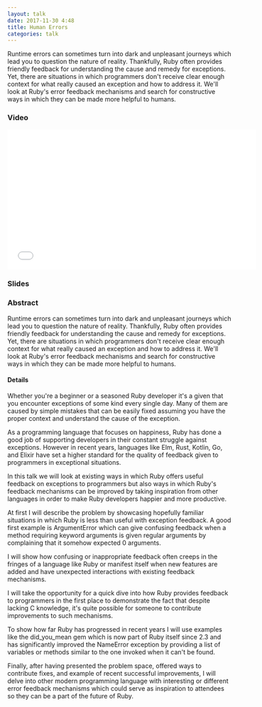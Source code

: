 ```yaml
---
layout: talk
date: 2017-11-30 4:48
title: Human Errors
categories: talk
---
```

Runtime errors can sometimes turn into dark and unpleasant journeys which lead you to question the nature of reality. Thankfully, Ruby often provides friendly feedback for understanding the cause and remedy for exceptions. Yet, there are situations in which programmers don't receive clear enough context for what really caused an exception and how to address it. We'll look at Ruby's error feedback mechanisms and search for constructive ways in which they can be made more helpful to humans.

### Video

<iframe width="560" height="315" src="//www.youtube.com/embed/eASsqQsaNOA" frameborder="0" allowfullscreen></iframe>

### Slides

<script async class="speakerdeck-embed" data-id="92b55fe4a2b440ce851035848e749c71" data-ratio="1.77777777777778" src="//speakerdeck.com/assets/embed.js"></script>

### Abstract

Runtime errors can sometimes turn into dark and unpleasant journeys which lead you to question the nature of reality. Thankfully, Ruby often provides friendly feedback for understanding the cause and remedy for exceptions. Yet, there are situations in which programmers don't receive clear enough context for what really caused an exception and how to address it. We'll look at Ruby's error feedback mechanisms and search for constructive ways in which they can be made more helpful to humans.

#### Details

Whether you're a beginner or a seasoned Ruby developer it's a given that you encounter exceptions of some kind every single day. Many of them are caused by simple mistakes that can be easily fixed assuming you have the proper context and understand the cause of the exception.

As a programming language that focuses on happiness, Ruby has done a good job of supporting developers in their constant struggle against exceptions. However in recent years, languages like Elm, Rust, Kotlin, Go, and Elixir have set a higher standard for the quality of feedback given to programmers in exceptional situations.

In this talk we will look at existing ways in which Ruby offers useful feedback on exceptions to programmers but also ways in which Ruby's feedback mechanisms can be improved by taking inspiration from other languages in order to make Ruby developers happier and more productive.

At first I will describe the problem by showcasing hopefully familiar situations in which Ruby is less than useful with exception feedback. A good first example is ArgumentError which can give confusing feedback when a method requiring keyword arguments is given regular arguments by complaining that it somehow expected 0 arguments.

I will show how confusing or inappropriate feedback often creeps in the fringes of a language like Ruby or manifest itself when new features are added and have unexpected interactions with existing feedback mechanisms.

I will take the opportunity for a quick dive into how Ruby provides feedback to programmers in the first place to demonstrate the fact that despite lacking C knowledge, it's quite possible for someone to contribute improvements to such mechanisms.

To show how far Ruby has progressed in recent years I will use examples like the did_you_mean gem which is now part of Ruby itself since 2.3 and has significantly improved the NameError exception by providing a list of variables or methods similar to the one invoked when it can't be found.

Finally, after having presented the problem space, offered ways to contribute fixes, and example of recent successful improvements, I will delve into other modern programming language with interesting or different error feedback mechanisms which could serve as inspiration to attendees so they can be a part of the future of Ruby.
